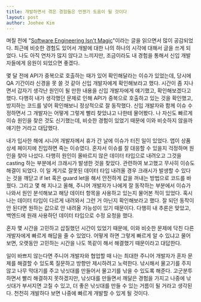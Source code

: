 ```yaml
---
title: 개발하면서 겪은 경험들은 언젠가 도움이 될 것이다
layout: post
author: Joohee Kim
---
```


며칠 전에 "[Software Engineering Isn't Magic](http://amro.co/software-engineering-isn-t-magic)"이라는 글을 읽으면서 많이 공감되었다. 최근에 비슷한 경험도 있어서 개발에 대한 나의 하나의 시각에 대해서 글을 쓰게 되었다. 나도 아직 연차가 많지 않다고 느끼지만, 조금이라도 내 경험을 통해서 신입 개발자들에게 응원이 되었으면 좋겠다.

몇 달 전에 API가 중복으로 호출하는 때가 있어 확인해달라는 이슈가 있었는데, 당시에 QA 기간이라 신경을 못 쓸 것 같아 신입 개발자에게 확인해보라고 했다. 시간이 좀 지나면서 갑자기 생각난 원인이 될 만한 내용을 신입 개발자에게 얘기했고, 확인해보겠다고 했다. 다행히 내가 생각했던 문제로 인해 API가 중복으로 호출하고 있는 것을 확인했고, 방지하는 코드를 넣어 확인해보니 정상적으로 잘 동작했다. 신입 개발자와 함께 이슈 수정하면서 그 개발자는 어떻게 그렇게 빨리 찾았냐고 나한테 물어봤다. 나 자신도 빠르게 이슈 원인을 찾은 것도 신기했는데, 비슷한 경험이 있었기 때문에 이와 비슷하지 않을까 얘기한 거라고 대답했다.

내가 입사한 해에 시니어 개발자께서 휴가 간 날에 이슈가 터진 일이 있었다. 앱이 상품 상세 페이지에 진입하면 죽는 이슈였다. 혼자서 이슈를 잘 대응할 수 있을지 걱정하며 원인을 찾아 나섰다. 다행히 원인이 올바르지 않은 데이터 타입으로 내려오고 그것을 casting 하는 부분에서 크래시가 발생한 것을 찾았다. 관련하여 보고했고 무사히 이슈도 해결이 되었다. 이 일 계기로 잘못된 데이터 타입 내려올 경우 크래시가 발생할 수 있다는 것을 깨닫고 if let 혹은 guard let을 해서 안전하게 값을 꺼내는 방법으로 코드를 바꿨다. 그리고 몇 해 지나고 올해, 주니어 개발자가 나에게 잘 동작하는 부분에서 이슈가 나와서 원인 분석해보고 해당 데이터 항목을 사용하고 있는지 물어본 적이 있었다. 혹시 나는 데이터 타입이 다르게 내려와서 그런 거 아닌지 확인해보라고 했다. 잘 되던 동작이 안 된다면 원하는 값으로 안 내려올 가능성이 있기 때문이다. 다행히 내 추론은 맞았고, 백엔드에 원래 사용하던 데이터 타입으로 수정 요청을 했다.

혼자 몇 시간을 고민하고 삽질했던 시간이 있었기 때문에, 이와 비슷한 문제에 닥친 다른 개발자에게 빠르게 해답을 줄 수 있었다. 어떻게 하면 그렇게 빠르게 알 수 있냐고 물어보면, 오랫동안 고민하는 시간을 나도 똑같이 해서 해결했기 때문이라고 대답한다.

일이 바쁘지 않는다면 주니어 개발자와 협업할 때 나는 최대한 주니어 개발자가 혼자 문제를 해결할 수 있도록 질문하고 방향만 제시하려고 노력한다. 낚시해서 물고기를 주지 않고 나무 막대기를 주고 낚싯대를 만들어서 물고기를 낚을 수 있도록 해준다. 고군분투하면서 빨리 해결하지 못하겠지만, 낚싯대를 만들면서 깨달은 경험을 가지고 나중에 낚싯대가 부서지면 고칠 수 있고, 더 좋은 낚싯대를 만들 수 있는 거름이 될 거라고 생각된다. 천천히 개발하다 보면 나중에 빠르게 개발할 수 있게 될 것이다.